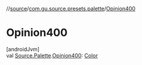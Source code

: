 //[source](../../index.md)/[com.gu.source.presets.palette](index.md)/[Opinion400](-opinion400.md)

# Opinion400

[androidJvm]\
val [Source.Palette](../com.gu.source/-source/-palette/index.md).[Opinion400](-opinion400.md): [Color](https://developer.android.com/reference/kotlin/androidx/compose/ui/graphics/Color.html)
